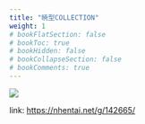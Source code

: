 ```yaml
---
title: "暁型COLLECTION"
weight: 1
# bookFlatSection: false
# bookToc: true
# bookHidden: false
# bookCollapseSection: false
# bookComments: true
---
```


![](https://cdn.jsdelivr.net/gh/reiuyfan/imagehosting@main/blog/20210111141155889.jpg)

link: <https://nhentai.net/g/142665/>